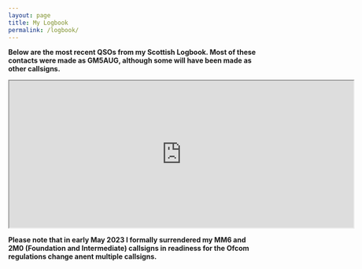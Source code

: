 ```yaml
---
layout: page
title: My Logbook
permalink: /logbook/
---
```

<script>
function redirectToPage() {
  const currentDate = new Date();
    const dayOfWeek = currentDate.getDay(); // 0 = Sunday, 1 = Monday, ..., 6 = Saturday

      if (dayOfWeek === 0) {
          // Redirect to the desired page on Sundays
              window.location.replace('/sabbath'); // Replace '/path/to/sunday-page' with the actual URL of your Sunday page
                }
                }

                // Call the function when the page loads
                window.onload = redirectToPage;
                </script>
<meta http-equiv="refresh" content="60"> <!-- Refresh every 1 minutes -->

**Below are the most recent QSOs from my Scottish Logbook. Most of these contacts were made as GM5AUG, although some will have been made as other callsigns.**

<p><em><em><span style="font-size:18px"><iframe height="300" src="https://log.topple.scot/index.php/widgets/qsos/gm5aug" width="700"></iframe></span></em></em></p>

**Please note that in early May 2023 I formally surrendered my MM6 and 2M0 (Foundation and Intermediate) callsigns in readiness for the Ofcom regulations change anent multiple callsigns.**
